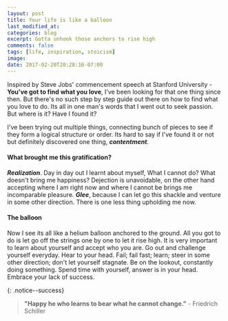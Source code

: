 ```yaml
---
layout: post
title: Your life is like a balloon
last_modified_at:
categories: blog
excerpt: Gotta unhook those anchors to rise high
comments: false
tags: [life, inspiration, stoicism]
image:
date: 2017-02-20T20:28:16-07:00
---
```


Inspired by Steve Jobs' commencement speech at Stanford University - **You've got to find what you love**, I've been looking for that one thing since then. But there's no such step by step guide out there on how to find what you love to do. Its all in one man's words that I went out to seek passion. But where is it? Have I found it?

I've been trying out multiple things, connecting bunch of pieces to see if they form a logical structure or order. Its hard to say if I've found it or not but definitely discovered one thing, _**contentment**_.

#### What brought me this gratification?
_**Realization**_. Day in day out I learnt about myself, What I cannot do? What doesn't bring me happiness? Dejection is unavoidable, on the other hand accepting where I am right now and where I cannot be brings me incomparable pleasure. _**Glee**_, because I can let go this shackle and venture in some other direction. There is one less thing upholding me now.

#### The balloon
Now I see its all like a helium balloon anchored to the ground. All you got to do is let go off the strings one by one to let it rise high. It is very important to learn about yourself and accept who you are. Go out and challenge yourself everyday. Hear to your head. Fail; fail fast; learn; steer in some other direction; don't let yourself stagnate. Be on the lookout, constantly doing something. Spend time with yourself, answer is in your head. Embrace your lack of success.


{: .notice--success}
> **"Happy he who learns to bear what he cannot change."**  - Friedrich Schiller


